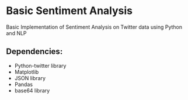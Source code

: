 # Basic Sentiment Analysis
Basic Implementation of Sentiment Analysis on Twitter data using Python and NLP

Dependencies:
-------------

* Python-twitter library
* Matplotlib
* JSON library
* Pandas
* base64 library
